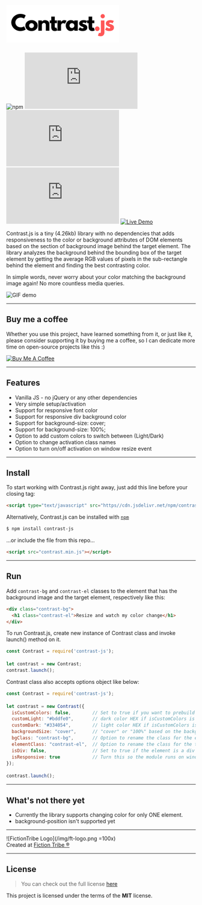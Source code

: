 ![Contrast.js logo](img/logo.png)
============
![npm](https://img.shields.io/npm/v/contrast-js?color=green&style=flat-square) [![GitHub Size](https://img.shields.io/github/size/MishaPetrov/Contrast.js/contrast.min.js?color=%23ff5757&style=flat-square)](https://github.com/mishapetrov/Contrast.js/contrast.min.js) ![GitHub issues](https://img.shields.io/github/issues/mishapetrov/Contrast.js?style=flat-square) [![GitHub stars](https://img.shields.io/github/stars/mishapetrov/Contrast.js?style=flat-square)](https://github.com/mishapetrov/Contrast.js) [![Live Demo](https://img.shields.io/badge/demo-online-blueviolet?style=flat-square)](https://contrastjs.com/example/index.html)

Contrast.js is a tiny (4.26kb) library with no dependencies that adds responsiveness to the color or background attributes of DOM elements based on the section of background image behind the target element.
The library analyzes the background behind the bounding box of the target element by getting the average RGB values of pixels in the sub-rectangle behind the element and finding the best contrasting color.

In simple words, never worry about your color matching the background image again! No more countless media queries.

![GIF demo](img/demo-2.gif)

---

## Buy me a coffee

Whether you use this project, have learned something from it, or just like it, please consider supporting it by buying me a coffee, so I can dedicate more time on open-source projects like this :)

<a href="https://www.buymeacoffee.com/mishka" target="_blank"><img src="https://www.buymeacoffee.com/assets/img/guidelines/download-assets-sm-1.svg" alt="Buy Me A Coffee" style="height: auto !important;width: auto !important;" ></a>

---

## Features
- Vanilla JS - no jQuery or any other dependencies
- Very simple setup/activation
- Support for responsive font color
- Support for responsive div background color
- Support for background-size: cover;
- Support for background-size: 100%;
- Option to add custom colors to switch between (Light/Dark)
- Option to change activation class names
- Option to turn on/off activation on window resize event

---

## Install
To start working with Contrast.js right away, just add this line before your closing <body> tag:
```html
<script type="text/javascript" src="https//cdn.jsdelivr.net/npm/contrast-js@0.0.2/contrast.min.js">
```

Alternatively, Contrast.js can be installed with [`npm`](https://www.npmjs.com/package/contrast-js)
```sh
$ npm install contrast-js
```

…or include the file from this repo…
```html
<script src="contrast.min.js"></script>
```

---

## Run
Add `contrast-bg` and `contrast-el` classes to the element that has the background image and the target element, respectively like this:
```html
<div class="contrast-bg">
  <h1 class="contrast-el">Resize and watch my color change</h1>
</div>
```

To run Contrast.js, create new instance of Contrast class and invoke launch() method on it.
```javascript
const Contrast = require('contrast-js');

let contrast = new Contrast;
contrast.launch();
```

Contrast class also accepts options object like below:
```javascript
const Contrast = require('contrast-js');

let contrast = new Contrast({
  isCustomColors: false,        // Set to true if you want to prebuild light/dark colors
  customLight: "#bddfe0",       // dark color HEX if isCustomColors is set to true
  customDark: "#334054",        // light color HEX if isCustomColors is set to true
  backgroundSize: "cover",      // "cover" or "100%" based on the background-size property in css
  bgClass: "contrast-bg",       // Option to rename the class for the element containing bg image
  elementClass: "contrast-el",  // Option to rename the class for the target element
  isDiv: false,                 // Set to true if the element is a div (to change it's background)
  isResponsive: true            // Turn this so the module runs on window resize
});

contrast.launch();
```

---

## What's not there yet
- Currently the library supports changing color for only ONE element.
- background-position isn't supported yet

---

![FictionTribe Logo](/img/ft-logo.png =100x)  
Created at [Fiction Tribe ®](https://fictiontribe.com)

---

## License
>You can check out the full license [here](https://github.com/mishapetrov/Contrast.js/LICENSE)

This project is licensed under the terms of the **MIT** license.
